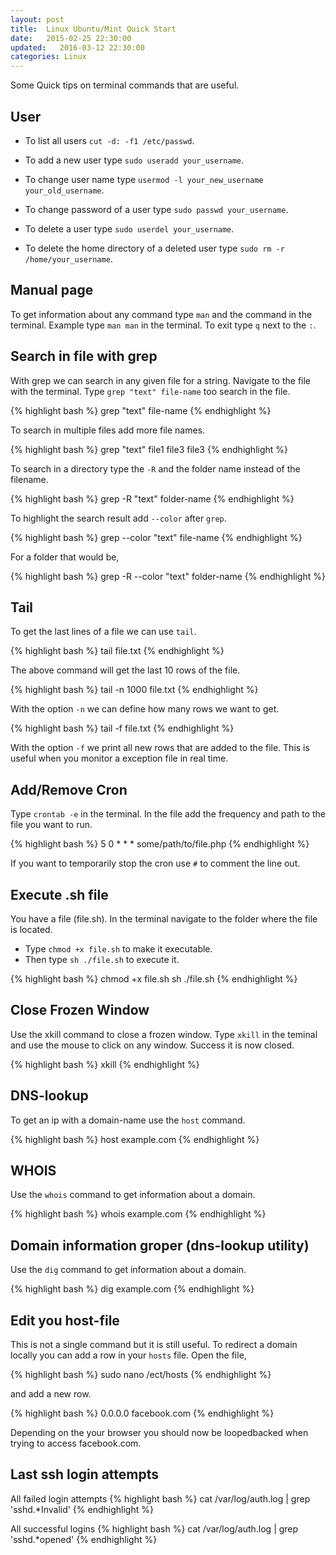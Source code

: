 ```yaml
---
layout: post
title:  Linux Ubuntu/Mint Quick Start
date:   2015-02-25 22:30:00
updated:   2016-03-12 22:30:00
categories: Linux
---
```

Some Quick tips on terminal commands that are useful.

User
-------------

* To list all users `cut -d: -f1 /etc/passwd`.

* To add a new user type `sudo useradd your_username`.

* To change user name type `usermod -l your_new_username your_old_username`.

* To change password of a user type `sudo passwd your_username`.

* To delete a user type `sudo userdel your_username`.

* To delete the home directory of a deleted user type `sudo rm -r /home/your_username`.




Manual page
-------------

To get information about any command type `man` and the command in the terminal. Example type `man man` in the terminal. To exit type `q` next to the `:`.

Search in file with grep
-------------

With grep we can search in any given file for a string. Navigate to the file with the terminal. Type `grep "text" file-name` too search in the file.

{% highlight bash %}
grep "text" file-name
{% endhighlight %}

To search in multiple files add more file names.

{% highlight bash %}
grep "text" file1 file3 file3
{% endhighlight %}

To search in a directory type the `-R` and the folder name instead of the filename.

{% highlight bash %}
grep -R "text" folder-name
{% endhighlight %}

To highlight the search result add `--color` after `grep`.

{% highlight bash %}
grep --color "text" file-name
{% endhighlight %}

For a folder that would be,

{% highlight bash %}
grep -R --color "text" folder-name
{% endhighlight %}


Tail
-------------

To get the last lines of a file we can use `tail`.

{% highlight bash %}
tail file.txt
{% endhighlight %}

The above command will get the last 10 rows of the file.

{% highlight bash %}
tail -n 1000 file.txt
{% endhighlight %}

With the option `-n` we can define how many rows we want to get.

{% highlight bash %}
tail -f file.txt
{% endhighlight %}

With the option `-f` we print all new rows that are added to the file. This
is useful when you monitor a exception file in real time.

Add/Remove Cron
-------------

Type `crontab -e` in the terminal. In the file add the frequency and path to the file you want to run.

{% highlight bash %}
5 0 * * * some/path/to/file.php
{% endhighlight %}

If you want to temporarily stop the cron use `#` to comment the line out.


Execute .sh file
-------------

You have a file (file.sh). In the terminal navigate to the folder where the file is located.

* Type `chmod +x file.sh` to make it executable.
* Then type `sh ./file.sh` to execute it.


{% highlight bash %}
chmod +x file.sh
sh ./file.sh
{% endhighlight %}


Close Frozen Window
-------------

Use the xkill command to close a frozen window. Type `xkill` in the teminal and use the mouse to click on any window. Success it is now closed.

{% highlight bash %}
xkill
{% endhighlight %}


DNS-lookup
-------------
To get an ip with a domain-name use the `host` command.

{% highlight bash %}
host example.com
{% endhighlight %}


WHOIS
-------------

Use the `whois` command to get information about a domain.

{% highlight bash %}
whois example.com
{% endhighlight %}


Domain information groper (dns-lookup utility)
-------------

Use the `dig` command to get information about a domain.

{% highlight bash %}
dig example.com
{% endhighlight %}


Edit you host-file
-------------

This is not a single command but it is still useful.
To redirect a domain locally you can add a row in your `hosts` file. Open the file,

{% highlight bash %}
sudo nano /ect/hosts
{% endhighlight %}

and add a new row.

{% highlight bash %}
0.0.0.0         facebook.com
{% endhighlight %}

Depending on the your browser you should now be loopedbacked when trying to access facebook.com.


Last ssh login attempts
-------------

All failed login attempts
{% highlight bash %}
cat /var/log/auth.log | grep 'sshd.*Invalid'
{% endhighlight %}

All successful logins
{% highlight bash %}
cat /var/log/auth.log | grep 'sshd.*opened'
{% endhighlight %}





<!--
stop/start mysql
/etc/init.d/mysqld start
/etc/init.d/mysqld stop
/etc/init.d/mysqld restart

stop/start mysql
service mysqld start
service mysqld stop
service mysqld restart
-->





[geek]:http://www.howtogeek.com/howto/27350/beginner-geek-how-to-edit-your-hosts-file/
[stack]:http://askubuntu.com/questions/634370/why-does-apt-get-not-require-restarts-where-the-update-manager-does
